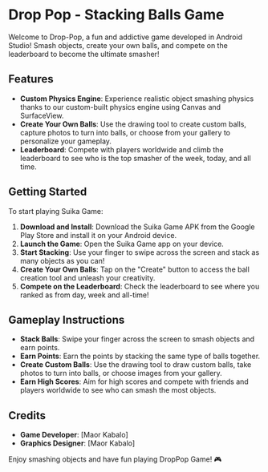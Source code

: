 # Drop Pop - Stacking Balls Game

Welcome to Drop-Pop, a fun and addictive game developed in Android Studio! Smash objects, create your own balls, and compete on the leaderboard to become the ultimate smasher!

## Features

- **Custom Physics Engine**: Experience realistic object smashing physics thanks to our custom-built physics engine using Canvas and SurfaceView.
- **Create Your Own Balls**: Use the drawing tool to create custom balls, capture photos to turn into balls, or choose from your gallery to personalize your gameplay.
- **Leaderboard**: Compete with players worldwide and climb the leaderboard to see who is the top smasher of the week, today, and all time.

## Getting Started

To start playing Suika Game:

1. **Download and Install**: Download the Suika Game APK from the Google Play Store and install it on your Android device.
2. **Launch the Game**: Open the Suika Game app on your device.
3. **Start Stacking**: Use your finger to swipe across the screen and stack as many objects as you can!
4. **Create Your Own Balls**: Tap on the "Create" button to access the ball creation tool and unleash your creativity.
5. **Compete on the Leaderboard**: Check the leaderboard to see where you ranked as from day, week and all-time!

## Gameplay Instructions

- **Stack Balls**: Swipe your finger across the screen to smash objects and earn points.
- **Earn Points**: Earn the points by stacking the same type of balls together.
- **Create Custom Balls**: Use the drawing tool to draw custom balls, take photos to turn into balls, or choose images from your gallery.
- **Earn High Scores**: Aim for high scores and compete with friends and players worldwide to see who can smash the most objects.

## Credits

- **Game Developer**: [Maor Kabalo]
- **Graphics Designer**: [Maor Kabalo]

Enjoy smashing objects and have fun playing DropPop Game! 🎮
